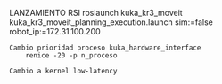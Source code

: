 LANZAMIENTO RSI
roslaunch kuka_kr3_moveit kuka_kr3_moveit_planning_execution.launch sim:=false robot_ip:=172.31.100.200

	Cambio prioridad proceso kuka_hardware_interface
		renice -20 -p n_proceso

	Cambio a kernel low-latency
